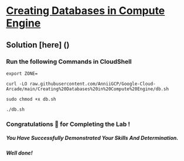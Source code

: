 # [Creating Databases in Compute Engine](https://www.cloudskillsboost.google/course_templates/145/labs/387200)

## Solution [here] ()

### Run the following Commands in CloudShell

```
export ZONE=
```
```
curl -LO raw.githubusercontent.com/AnniiGCP/Google-Cloud-Arcade/main/Creating%20Databases%20in%20Compute%20Engine/db.sh

sudo chmod +x db.sh

./db.sh
```

### Congratulations 🎉 for Completing the Lab !

##### *You Have Successfully Demonstrated Your Skills And Determination.*

#### *Well done!*

 

 
